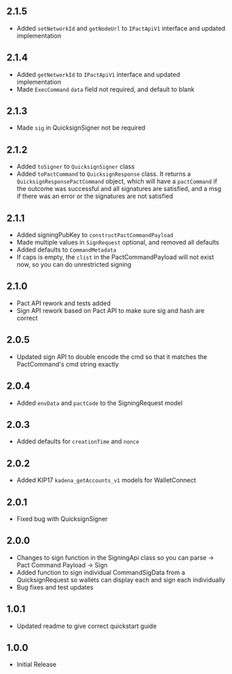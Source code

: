 ## 2.1.5

- Added `setNetworkId` and `getNodeUrl` to `IPactApiV1` interface and updated implementation

## 2.1.4

- Added `getNetworkId` to `IPactApiV1` interface and updated implementation
- Made `ExecCommand` `data` field not required, and default to blank

## 2.1.3

- Made `sig` in QuicksignSigner not be required

## 2.1.2

- Added `toSigner` to `QuicksignSigner` class
- Added `toPactCommand` to `QuicksignResponse` class. It returns a `QuicksignResponsePactCommand` object, which will have a `pactCommand` if the outcome was successful and all signatures are satisfied, and a msg if there was an error or the signatures are not satisfied

## 2.1.1

- Added signingPubKey to `constructPactCommandPayload`
- Made multiple values in `SignRequest` optional, and removed all defaults
- Added defaults to `CommandMetadata`
- If caps is empty, the `clist` in the PactCommandPayload will not exist now, so you can do unrestricted signing

## 2.1.0

- Pact API rework and tests added
- Sign API rework based on Pact API to make sure sig and hash are correct

## 2.0.5

- Updated sign API to double encode the cmd so that it matches the PactCommand's cmd string exactly

## 2.0.4

- Added `envData` and `pactCode` to the SigningRequest model

## 2.0.3

- Added defaults for `creationTime` and `nonce`

## 2.0.2

- Added KIP17 `kadena_getAccounts_v1` models for WalletConnect

## 2.0.1

- Fixed bug with QuicksignSigner

## 2.0.0

- Changes to sign function in the SigningApi class so you can parse -> Pact Command Payload -> Sign
- Added function to sign individual CommandSigData from a QuicksignRequest so wallets can display each and sign each individually
- Bug fixes and test updates

## 1.0.1

- Updated readme to give correct quickstart guide

## 1.0.0

* Initial Release
